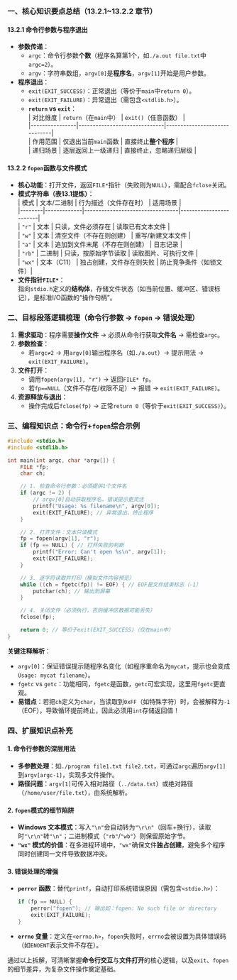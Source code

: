 ### 一、核心知识要点总结（13.2.1~13.2.2 章节）  
#### 13.2.1 命令行参数与程序退出  
- **参数传递**：  
  - `argc`：命令行参数**个数**（程序名算第1个，如`./a.out file.txt`中`argc=2`）。  
  - `argv`：字符串数组，`argv[0]`是**程序名**，`argv[1]`开始是用户参数。  
- **程序退出**：  
  - `exit(EXIT_SUCCESS)`：正常退出（等价于`main`中`return 0`）。  
  - `exit(EXIT_FAILURE)`：异常退出（需包含`<stdlib.h>`）。  
  - **`return` vs `exit`**：  
    | 对比维度       | `return`（在`main`中）       | `exit()`（任意函数）          |  
    |----------------|------------------------------|------------------------------|  
    | 作用范围       | 仅退出当前`main`函数         | 直接终止**整个程序**          |  
    | 递归场景       | 逐层返回上一级递归           | 直接终止，忽略递归层级        |  


#### 13.2.2 `fopen`函数与文件模式  
- **核心功能**：打开文件，返回`FILE*`指针（失败则为`NULL`），需配合`fclose`关闭。  
- **模式字符串（表13.1提炼）**：  
  | 模式   | 文本/二进制 | 行为描述（文件存在时）          | 适用场景               |  
  |--------|-------------|---------------------------------|------------------------|  
  | `"r"`  | 文本        | 只读，文件必须存在              | 读取已有文本文件       |  
  | `"w"`  | 文本        | 清空文件（不存在则创建）        | 重写/新建文本文件      |  
  | `"a"`  | 文本        | 追加到文件末尾（不存在则创建）  | 日志记录               |  
  | `"rb"` | 二进制      | 只读，按原始字节读取            | 读取图片、可执行文件   |  
  | `"wx"` | 文本（C11） | 独占创建，文件存在则失败        | 防止竞争条件（如锁文件）|  
- **文件指针`FILE*`**：  
  指向`stdio.h`定义的**结构体**，存储文件状态（如当前位置、缓冲区、错误标记），是标准I/O函数的“操作句柄”。  


### 二、目标段落逻辑梳理（命令行参数 → `fopen` → 错误处理）  
1. **需求驱动**：程序需要**操作文件** → 必须从命令行获取**文件名** → 需检查`argc`。  
2. **参数检查**：  
   - 若`argc≠2` → 用`argv[0]`输出程序名（如`./a.out`）→ 提示用法 → `exit(EXIT_FAILURE)`。  
3. **文件打开**：  
   - 调用`fopen(argv[1], "r")` → 返回`FILE* fp`。  
   - 若`fp==NULL`（文件不存在/权限不足）→ 报错 → `exit(EXIT_FAILURE)`。  
4. **资源释放与退出**：  
   - 操作完成后`fclose(fp)` → 正常`return 0`（等价于`exit(EXIT_SUCCESS)`）。  


### 三、编程知识点：命令行+`fopen`综合示例  
```c
#include <stdio.h>
#include <stdlib.h>

int main(int argc, char *argv[]) {
    FILE *fp;
    char ch;

    // 1. 检查命令行参数：必须提供1个文件名
    if (argc != 2) {
        // argv[0]自动获取程序名，错误提示更灵活
        printf("Usage: %s filename\n", argv[0]); 
        exit(EXIT_FAILURE); // 异常退出，终止程序
    }

    // 2. 打开文件：文本只读模式
    fp = fopen(argv[1], "r"); 
    if (fp == NULL) { // 打开失败的判断
        printf("Error: Can't open %s\n", argv[1]);
        exit(EXIT_FAILURE);
    }

    // 3. 逐字符读取并打印（模拟文件内容预览）
    while ((ch = fgetc(fp)) != EOF) { // EOF是文件结束标志（-1）
        putchar(ch); // 输出到屏幕
    }

    // 4. 关闭文件（必须执行，否则缓冲区数据可能丢失）
    fclose(fp);

    return 0; // 等价于exit(EXIT_SUCCESS)（仅在main中）
}
```  
**关键注释解析**：  
- `argv[0]`：保证错误提示随程序名变化（如程序重命名为`mycat`，提示也会变成`Usage: mycat filename`）。  
- `fgetc` vs `getc`：功能相同，`fgetc`是函数，`getc`可宏实现，这里用`fgetc`更直观。  
- **易错点**：若把`ch`定义为`char`，当读取到`0xFF`（如特殊字符）时，会被解释为`-1`（EOF），导致循环提前终止，因此必须用`int`存储返回值！  


### 四、扩展知识点补充  
#### 1. 命令行参数的深层用法  
- **多参数处理**：如`./program file1.txt file2.txt`，可通过`argc`遍历`argv[1]`到`argv[argc-1]`，实现多文件操作。  
- **路径问题**：`argv[1]`可传入相对路径（`../data.txt`）或绝对路径（`/home/user/file.txt`），由系统解析。  


#### 2. `fopen`模式的细节陷阱  
- **Windows 文本模式**：写入`"\n"`会自动转为`"\r\n"`（回车+换行），读取时`"\r\n"`转`"\n"`；二进制模式（`"rb"`/`"wb"`）则保留原始字节。  
- **`"wx"` 模式的价值**：在多进程环境中，`"wx"`确保文件**独占创建**，避免多个程序同时创建同一文件导致数据冲突。  


#### 3. 错误处理的增强  
- **`perror` 函数**：替代`printf`，自动打印系统错误原因（需包含`<stdio.h>`）：  
  ```c
  if (fp == NULL) {
      perror("fopen"); // 输出如：fopen: No such file or directory
      exit(EXIT_FAILURE);
  }
  ```  
- **`errno` 变量**：定义在`<errno.h>`，`fopen`失败时，`errno`会被设置为具体错误码（如`ENOENT`表示文件不存在）。  


通过以上拆解，可清晰掌握**命令行交互**与**文件打开**的核心逻辑，以及`exit`、`fopen`的细节差异，为复杂文件操作奠定基础。